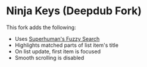 # Ninja Keys (Deepdub Fork)

This fork adds the following:

- Uses [Superhuman's Fuzzy Search](https://github.com/superhuman/command-score/)
- Highlights matched parts of list item's title
- On list update, first item is focused
- Smooth scrolling is disabled

